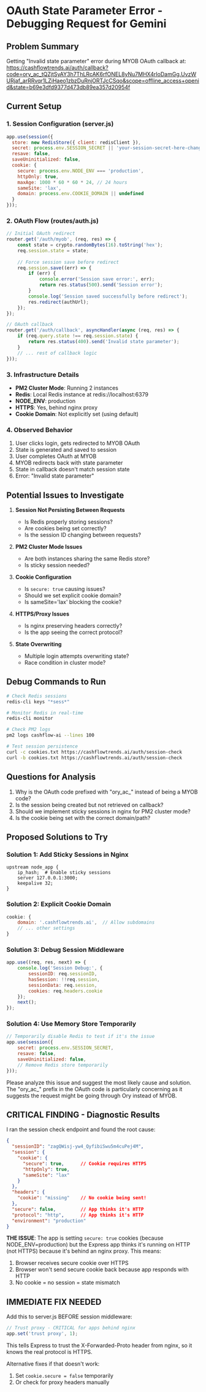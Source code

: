 # OAuth State Parameter Error - Debugging Request for Gemini

## Problem Summary
Getting "Invalid state parameter" error during MYOB OAuth callback at:
https://cashflowtrends.ai/auth/callback?code=ory_ac_tQZjtSyAY3h7ThLRcAK6rfONEL8yNu7MHX4rIoDamGg.UvzWURjaf_arRRvqr1LZiHaeo1zbzDuRnjORTJcCSqo&scope=offline_access+openid&state=b69e3dfd9377d473db89ea357d20954f

## Current Setup

### 1. Session Configuration (server.js)
```javascript
app.use(session({
  store: new RedisStore({ client: redisClient }),
  secret: process.env.SESSION_SECRET || 'your-session-secret-here-change-this',
  resave: false,
  saveUninitialized: false,
  cookie: {
    secure: process.env.NODE_ENV === 'production',
    httpOnly: true,
    maxAge: 1000 * 60 * 60 * 24, // 24 hours
    sameSite: 'lax',
    domain: process.env.COOKIE_DOMAIN || undefined
  }
}));
```

### 2. OAuth Flow (routes/auth.js)
```javascript
// Initial OAuth redirect
router.get('/auth/myob', (req, res) => {
    const state = crypto.randomBytes(16).toString('hex');
    req.session.state = state;
    
    // Force session save before redirect
    req.session.save((err) => {
        if (err) {
            console.error('Session save error:', err);
            return res.status(500).send('Session error');
        }
        console.log('Session saved successfully before redirect');
        res.redirect(authUrl);
    });
});

// OAuth callback
router.get('/auth/callback', asyncHandler(async (req, res) => {
    if (req.query.state !== req.session.state) {
        return res.status(400).send('Invalid state parameter');
    }
    // ... rest of callback logic
}));
```

### 3. Infrastructure Details
- **PM2 Cluster Mode**: Running 2 instances
- **Redis**: Local Redis instance at redis://localhost:6379
- **NODE_ENV**: production
- **HTTPS**: Yes, behind nginx proxy
- **Cookie Domain**: Not explicitly set (using default)

### 4. Observed Behavior
1. User clicks login, gets redirected to MYOB OAuth
2. State is generated and saved to session
3. User completes OAuth at MYOB
4. MYOB redirects back with state parameter
5. State in callback doesn't match session state
6. Error: "Invalid state parameter"

## Potential Issues to Investigate

1. **Session Not Persisting Between Requests**
   - Is Redis properly storing sessions?
   - Are cookies being set correctly?
   - Is the session ID changing between requests?

2. **PM2 Cluster Mode Issues**
   - Are both instances sharing the same Redis store?
   - Is sticky session needed?

3. **Cookie Configuration**
   - Is `secure: true` causing issues?
   - Should we set explicit cookie domain?
   - Is sameSite='lax' blocking the cookie?

4. **HTTPS/Proxy Issues**
   - Is nginx preserving headers correctly?
   - Is the app seeing the correct protocol?

5. **State Overwriting**
   - Multiple login attempts overwriting state?
   - Race condition in cluster mode?

## Debug Commands to Run
```bash
# Check Redis sessions
redis-cli keys "*sess*"

# Monitor Redis in real-time
redis-cli monitor

# Check PM2 logs
pm2 logs cashflow-ai --lines 100

# Test session persistence
curl -c cookies.txt https://cashflowtrends.ai/auth/session-check
curl -b cookies.txt https://cashflowtrends.ai/auth/session-check
```

## Questions for Analysis
1. Why is the OAuth code prefixed with "ory_ac_" instead of being a MYOB code?
2. Is the session being created but not retrieved on callback?
3. Should we implement sticky sessions in nginx for PM2 cluster mode?
4. Is the cookie being set with the correct domain/path?

## Proposed Solutions to Try

### Solution 1: Add Sticky Sessions in Nginx
```nginx
upstream node_app {
    ip_hash;  # Enable sticky sessions
    server 127.0.0.1:3000;
    keepalive 32;
}
```

### Solution 2: Explicit Cookie Domain
```javascript
cookie: {
    domain: '.cashflowtrends.ai',  // Allow subdomains
    // ... other settings
}
```

### Solution 3: Debug Session Middleware
```javascript
app.use((req, res, next) => {
    console.log('Session Debug:', {
        sessionID: req.sessionID,
        hasSession: !!req.session,
        sessionData: req.session,
        cookies: req.headers.cookie
    });
    next();
});
```

### Solution 4: Use Memory Store Temporarily
```javascript
// Temporarily disable Redis to test if it's the issue
app.use(session({
    secret: process.env.SESSION_SECRET,
    resave: false,
    saveUninitialized: false,
    // Remove Redis store temporarily
}));
```

Please analyze this issue and suggest the most likely cause and solution. The "ory_ac_" prefix in the OAuth code is particularly concerning as it suggests the request might be going through Ory instead of MYOB.

## CRITICAL FINDING - Diagnostic Results

I ran the session check endpoint and found the root cause:

```json
{
  "sessionID": "zagQWisj-yw4_QyfibiSwu5m4cuPej4M",
  "session": {
    "cookie": {
      "secure": true,      // Cookie requires HTTPS
      "httpOnly": true,
      "sameSite": "lax"
    }
  },
  "headers": {
    "cookie": "missing"    // No cookie being sent!
  },
  "secure": false,         // App thinks it's HTTP
  "protocol": "http",      // App thinks it's HTTP
  "environment": "production"
}
```

**THE ISSUE**: The app is setting `secure: true` cookies (because NODE_ENV=production) but the Express app thinks it's running on HTTP (not HTTPS) because it's behind an nginx proxy. This means:
1. Browser receives secure cookie over HTTPS
2. Browser won't send secure cookie back because app responds with HTTP
3. No cookie = no session = state mismatch

## IMMEDIATE FIX NEEDED

Add this to server.js BEFORE session middleware:

```javascript
// Trust proxy - CRITICAL for apps behind nginx
app.set('trust proxy', 1);
```

This tells Express to trust the X-Forwarded-Proto header from nginx, so it knows the real protocol is HTTPS.

Alternative fixes if that doesn't work:
1. Set `cookie.secure = false` temporarily
2. Or check for proxy headers manually 